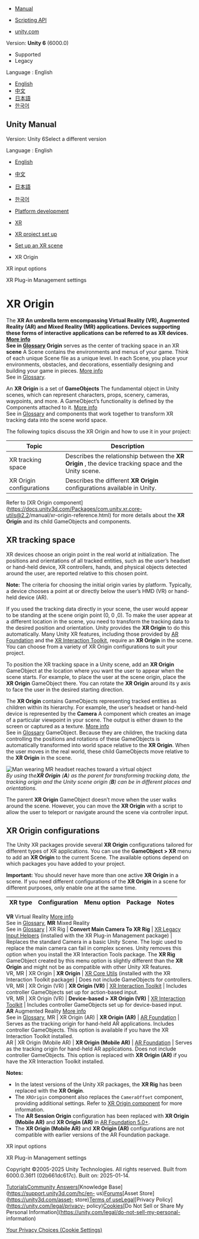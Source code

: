 [](https://docs.unity3d.com)

  * [Manual](../Manual/index.html)
  * [Scripting API](../ScriptReference/index.html)

  * [unity.com](https://unity.com/)

Version: **Unity 6** (6000.0)

  * Supported
  * Legacy

Language : English

  * [English](/Manual/xr-origin.html)
  * [中文](/cn/current/Manual/xr-origin.html)
  * [日本語](/ja/current/Manual/xr-origin.html)
  * [한국어](/kr/current/Manual/xr-origin.html)

[](https://docs.unity3d.com)

## Unity Manual

Version: Unity 6Select a different version

Language : English

  * [English](/Manual/xr-origin.html)
  * [中文](/cn/current/Manual/xr-origin.html)
  * [日本語](/ja/current/Manual/xr-origin.html)
  * [한국어](/kr/current/Manual/xr-origin.html)

  * [Platform development ](PlatformSpecific.html)
  * [XR](XR.html)
  * [XR project set up](configuring-project-for-xr.html)
  * [Set up an XR scene](xr-scene-setup.html)
  * XR Origin

[](xr-input-overview.html)

XR input options

[](xr-plugin-management.html)

XR Plug-in Management settings

# XR Origin

The ****XR** An umbrella term encompassing Virtual Reality (VR), Augmented
Reality (AR) and Mixed Reality (MR) applications. Devices supporting these
forms of interactive applications can be referred to as XR devices. [More
info](XR.html)  
See in [Glossary](Glossary.html#XR) Origin** serves as the center of tracking
space in an XR **scene** A Scene contains the environments and menus of your
game. Think of each unique Scene file as a unique level. In each Scene, you
place your environments, obstacles, and decorations, essentially designing and
building your game in pieces. [More info](CreatingScenes.html)  
See in [Glossary](Glossary.html#Scene).

An **XR Origin** is a set of **GameObjects** The fundamental object in Unity
scenes, which can represent characters, props, scenery, cameras, waypoints,
and more. A GameObject’s functionality is defined by the Components attached
to it. [More info](class-GameObject.html)  
See in [Glossary](Glossary.html#GameObject) and components that work together
to transform XR tracking data into the scene world space.

The following topics discuss the XR Origin and how to use it in your project:

Topic | Description  
---|---  
XR tracking space | Describes the relationship between the **XR Origin** , the device tracking space and the Unity scene.  
XR Origin configurations | Describes the different **XR Origin** configurations available in Unity.  
  
Refer to [XR Origin
component](https://docs.unity3d.com/Packages/com.unity.xr.core-
utils@2.2/manual/xr-origin-reference.html) for more details about the **XR
Origin** and its child GameObjects and components.

## XR tracking space

XR devices choose an origin point in the real world at initialization. The
positions and orientations of all tracked entities, such as the user’s headset
or hand-held device, XR controllers, hands, and physical objects detected
around the user, are reported relative to this chosen point.

**Note:** The criteria for choosing the initial origin varies by platform.
Typically, a device chooses a point at or directly below the user’s HMD (VR)
or hand-held device (AR).

If you used the tracking data directly in your scene, the user would appear to
be standing at the scene origin point (0, 0 ,0). To make the user appear at a
different location in the scene, you need to transform the tracking data to
the desired position and orientation. Unity provides the **XR Origin** to do
this automatically. Many Unity XR features, including those provided by [AR
Foundation](https://docs.unity3d.com/Packages/com.unity.xr.arfoundation@6.0/)
and the [XR Interaction
Toolkit](https://docs.unity3d.com/Packages/com.unity.xr.interaction.toolkit@3.0/),
require an **XR Origin** in the scene. You can choose from a variety of XR
Origin configurations to suit your project.

To position the XR tracking space in a Unity scene, add an **XR Origin**
GameObject at the location where you want the user to appear when the scene
starts. For example, to place the user at the scene origin, place the **XR
Origin** GameObject there. You can rotate the **XR Origin** around its y axis
to face the user in the desired starting direction.

The **XR Origin** contains GameObjects representing tracked entities as
children within its hierarchy. For example, the user’s headset or hand-held
device is represented by the **Camera** A component which creates an image of
a particular viewpoint in your scene. The output is either drawn to the screen
or captured as a texture. [More info](CamerasOverview.html)  
See in [Glossary](Glossary.html#Camera) GameObject. Because they are children,
the tracking data controlling the positions and rotations of these GameObjects
is automatically transformed into world space relative to the **XR Origin**.
When the user moves in the real world, these child GameObjects move relative
to the **XR Origin** in the scene.

![Man wearing MR headset reaches toward a virtual
object](../uploads/Main/xr_origin_diagram.webp)  
_By using the**XR Origin** (**A**) as the parent for transforming tracking
data, the tracking origin and the Unity scene origin (**B**) can be in
different places and orientations._

The parent **XR Origin** GameObject doesn’t move when the user walks around
the scene. However, you can move the **XR Origin** with a script to allow the
user to teleport or navigate around the scene via controller input.

## XR Origin configurations

The Unity XR packages provide several **XR Origin** configurations tailored
for different types of XR applications. You can use the **GameObject > XR**
menu to add an **XR Origin** to the current Scene. The available options
depend on which packages you have added to your project.

**Important:** You should never have more than one active **XR Origin** in a
scene. If you need different configurations of the **XR Origin** in a scene
for different purposes, only enable one at the same time.

XR type | Configuration | Menu option | Package | Notes  
---|---|---|---|---  
**VR** Virtual Reality [More info](VROverview.html)  
See in [Glossary](Glossary.html#VR), **MR** Mixed Reality  
See in [Glossary](Glossary.html#MR) | XR Rig | **Convert Main Camera To XR Rig** |  [XR Legacy Input Helpers](https://docs.unity3d.com/Packages/com.unity.xr.legacyinputhelpers@2.1/) (installed with the XR Plug-in Management package) | Replaces the standard Camera in a basic Unity Scene. The logic used to replace the main camera can fail in complex scenes. Unity removes this option when you install the XR Interaction Tools package. The **XR Rig** GameObject created by this menu option is slightly different than the **XR Origin** and might not be as compatible with other Unity XR features.  
VR, MR | XR Origin | **XR Origin** |  [XR Core Utils](https://docs.unity3d.com/Packages/com.unity.xr.core-utils@2.3/) (installed with the XR Interaction Toolkit package) | Does not include GameObjects for controllers.  
VR, MR | XR Origin (VR) | **XR Origin (VR)** | [XR Interaction Toolkit](https://docs.unity3d.com/Packages/com.unity.xr.interaction.toolkit@3.0/) | Includes controller GameObjects set up for action-based input.  
VR, MR | XR Origin (VR) | **Device-based > XR Origin (VR)** | [XR Interaction Toolkit](https://docs.unity3d.com/Packages/com.unity.xr.interaction.toolkit@3.0/) | Includes controller GameObjects set up for device-based input.  
**AR** Augmented Reality [More info](AROverview.html)  
See in [Glossary](Glossary.html#AR), MR | XR Origin (AR) | **XR Origin (AR)** | [AR Foundation](https://docs.unity3d.com/Packages/com.unity.xr.arfoundation@6.0/) | Serves as the tracking origin for hand-held AR applications. Includes controller GameObjects. This option is available if you have the XR Interaction Toolkit installed.  
AR | XR Origin (Mobile AR) | **XR Origin (Mobile AR)** | [AR Foundation](https://docs.unity3d.com/Packages/com.unity.xr.arfoundation@6.0/) | Serves as the tracking origin for hand-held AR applications. Does not include controller GameObjects. This option is replaced with **XR Origin (AR)** if you have the XR Interaction Toolkit installed.  
  
**Notes:**

  * In the latest versions of the Unity XR packages, the **XR Rig** has been replaced with the **XR Origin**.
  * The `XROrigin` component also replaces the `CameraOffset` component, providing additional settings. Refer to [XR Origin component](https://docs.unity3d.com/Packages/com.unity.xr.core-utils@2.2/manual/xr-origin-reference.html) for more information.
  * The **AR Session Origin** configuration has been replaced with **XR Origin (Mobile AR)** and **XR Origin (AR)** in [AR Foundation 5.0+](https://docs.unity3d.com/Packages/com.unity.xr.arfoundation@6.0/).
  * The **XR Origin (Mobile AR)** and **XR Origin (AR)** configurations are not compatible with earlier versions of the AR Foundation package.

[](xr-input-overview.html)

XR input options

[](xr-plugin-management.html)

XR Plug-in Management settings

Copyright ©2005-2025 Unity Technologies. All rights reserved. Built from
6000.0.36f1 (02b661dc617c). Built on: 2025-01-14.

[Tutorials](https://learn.unity.com/)[Community
Answers](https://answers.unity3d.com)[Knowledge
Base](https://support.unity3d.com/hc/en-
us)[Forums](https://forum.unity3d.com)[Asset Store](https://unity3d.com/asset-
store)[Terms of
use](https://docs.unity3d.com/Manual/TermsOfUse.html)[Legal](https://unity.com/legal)[Privacy
Policy](https://unity.com/legal/privacy-
policy)[Cookies](https://unity.com/legal/cookie-policy)[Do Not Sell or Share
My Personal Information](https://unity.com/legal/do-not-sell-my-personal-
information)

[Your Privacy Choices (Cookie Settings)](javascript:void\(0\);)

